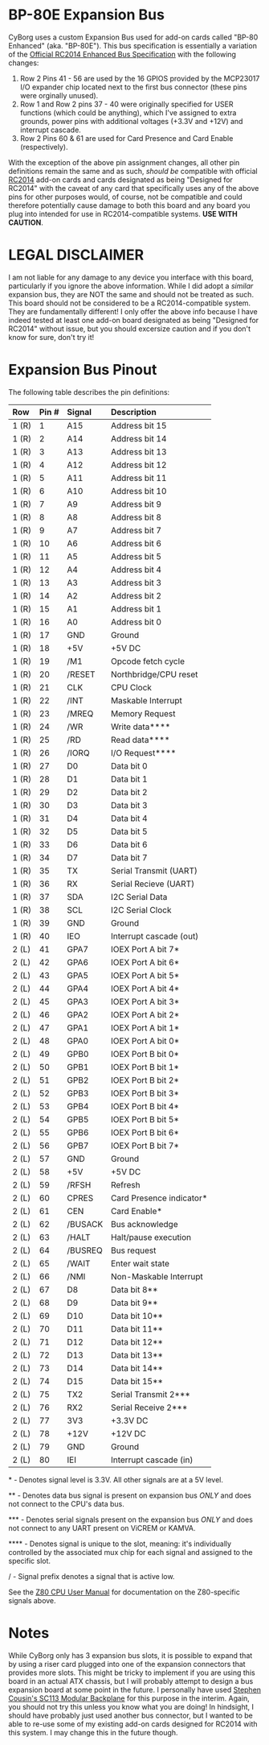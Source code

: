 # BP-80E Expansion Bus

CyBorg uses a custom Expansion Bus used for add-on cards called "BP-80 Enhanced" (aka. "BP-80E"). This bus specification is essentially a variation of the [Official RC2014 Enhanced Bus Specification](https://smallcomputercentral.com/documentation/specification-rc2014-bus/#enhanced) with the following changes:

1) Row 2 Pins 41 - 56 are used by the 16 GPIOS provided by the MCP23017 I/O expander chip located next to the first bus connector (these pins were orginally unused).
2) Row 1 and Row 2 pins 37 - 40 were originally specified for USER functions (which could be anything), which I've assigned to extra grounds, power pins with additional voltages (+3.3V and +12V) and interrupt cascade.
3) Row 2 Pins 60 & 61 are used for Card Presence and Card Enable (respectively).

With the exception of the above pin assignment changes, all other pin definitions remain the same and as such, *should be* compatible with official [RC2014](https://rc2014.co.uk/) add-on cards and cards designated as being "Designed for RC2014" with the caveat of any card that specifically uses any of the above pins for other purposes would, of course, not be compatible and could therefore potentially cause damage to both this board and any board you plug into intended for use in RC2014-compatible systems. **USE WITH CAUTION**.

# LEGAL DISCLAIMER
I am not liable for any damage to any device you interface with this board, particularly if you ignore the above information. While I did adopt a *similar* expansion bus, they are NOT the same and should not be treated as such. This board should not be considered to be a RC2014-compatible system. They are fundamentally different! I only offer the above info because I have indeed tested at least one add-on board designated as being "Designed for RC2014" without issue, but you should excersize caution and if you don't know for sure, don't try it!

# Expansion Bus Pinout

The following table describes the pin definitions:

| Row  | Pin # | Signal | Description                       |
| :--- | :---  | :---   | :---                              |
| 1 (R)| 1     | A15    | Address bit 15                    |
| 1 (R)| 2     | A14    | Address bit 14                    |
| 1 (R)| 3     | A13    | Address bit 13                    |
| 1 (R)| 4     | A12    | Address bit 12                    |
| 1 (R)| 5     | A11    | Address bit 11                    |
| 1 (R)| 6     | A10    | Address bit 10                    |
| 1 (R)| 7     | A9     | Address bit 9                     |
| 1 (R)| 8     | A8     | Address bit 8                     |
| 1 (R)| 9     | A7     | Address bit 7                     |
| 1 (R)| 10    | A6     | Address bit 6                     |
| 1 (R)| 11    | A5     | Address bit 5                     |
| 1 (R)| 12    | A4     | Address bit 4                     |
| 1 (R)| 13    | A3     | Address bit 3                     |
| 1 (R)| 14    | A2     | Address bit 2                     |
| 1 (R)| 15    | A1     | Address bit 1                     |
| 1 (R)| 16    | A0     | Address bit 0                     |
| 1 (R)| 17    | GND    | Ground                            |
| 1 (R)| 18    | +5V    | +5V DC                            |
| 1 (R)| 19    | /M1    | Opcode fetch cycle                |
| 1 (R)| 20    | /RESET | Northbridge/CPU reset             |
| 1 (R)| 21    | CLK    | CPU Clock                         |
| 1 (R)| 22    | /INT   | Maskable Interrupt                |
| 1 (R)| 23    | /MREQ  | Memory Request                    |
| 1 (R)| 24    | /WR    | Write data****                    |
| 1 (R)| 25    | /RD    | Read data****                     |
| 1 (R)| 26    | /IORQ  | I/O Request****                   |
| 1 (R)| 27    | D0     | Data bit 0                        |
| 1 (R)| 28    | D1     | Data bit 1                        |
| 1 (R)| 29    | D2     | Data bit 2                        |
| 1 (R)| 30    | D3     | Data bit 3                        |
| 1 (R)| 31    | D4     | Data bit 4                        |
| 1 (R)| 32    | D5     | Data bit 5                        |
| 1 (R)| 33    | D6     | Data bit 6                        |
| 1 (R)| 34    | D7     | Data bit 7                        |
| 1 (R)| 35    | TX     | Serial Transmit (UART)            |
| 1 (R)| 36    | RX     | Serial Recieve (UART)             |
| 1 (R)| 37    | SDA    | I2C Serial Data                   |
| 1 (R)| 38    | SCL    | I2C Serial Clock                  |
| 1 (R)| 39    | GND    | Ground                            |
| 1 (R)| 40    | IEO    | Interrupt cascade (out)           |
| 2 (L)| 41    | GPA7   | IOEX Port A bit 7*                |
| 2 (L)| 42    | GPA6   | IOEX Port A bit 6*                |
| 2 (L)| 43    | GPA5   | IOEX Port A bit 5*                |
| 2 (L)| 44    | GPA4   | IOEX Port A bit 4*                |
| 2 (L)| 45    | GPA3   | IOEX Port A bit 3*                |
| 2 (L)| 46    | GPA2   | IOEX Port A bit 2*                |
| 2 (L)| 47    | GPA1   | IOEX Port A bit 1*                |
| 2 (L)| 48    | GPA0   | IOEX Port A bit 0*                |
| 2 (L)| 49    | GPB0   | IOEX Port B bit 0*                |
| 2 (L)| 50    | GPB1   | IOEX Port B bit 1*                |
| 2 (L)| 51    | GPB2   | IOEX Port B bit 2*                |
| 2 (L)| 52    | GPB3   | IOEX Port B bit 3*                |
| 2 (L)| 53    | GPB4   | IOEX Port B bit 4*                |
| 2 (L)| 54    | GPB5   | IOEX Port B bit 5*                |
| 2 (L)| 55    | GPB6   | IOEX Port B bit 6*                |
| 2 (L)| 56    | GPB7   | IOEX Port B bit 7*                |
| 2 (L)| 57    | GND    | Ground                            |
| 2 (L)| 58    | +5V    | +5V DC                            |
| 2 (L)| 59    | /RFSH  | Refresh                           |
| 2 (L)| 60    | CPRES  | Card Presence indicator*          |
| 2 (L)| 61    | CEN    | Card Enable*                      |
| 2 (L)| 62    | /BUSACK| Bus acknowledge                   |
| 2 (L)| 63    | /HALT  | Halt/pause execution              |
| 2 (L)| 64    | /BUSREQ| Bus request                       |
| 2 (L)| 65    | /WAIT  | Enter wait state                  |
| 2 (L)| 66    | /NMI   | Non-Maskable Interrupt            |
| 2 (L)| 67    | D8     | Data bit 8**                      |
| 2 (L)| 68    | D9     | Data bit 9**                      |
| 2 (L)| 69    | D10    | Data bit 10**                     |
| 2 (L)| 70    | D11    | Data bit 11**                     |
| 2 (L)| 71    | D12    | Data bit 12**                     |
| 2 (L)| 72    | D13    | Data bit 13**                     |
| 2 (L)| 73    | D14    | Data bit 14**                     |
| 2 (L)| 74    | D15    | Data bit 15**                     |
| 2 (L)| 75    | TX2    | Serial Transmit 2***              |
| 2 (L)| 76    | RX2    | Serial Receive 2***               |
| 2 (L)| 77    | 3V3    | +3.3V DC                          |
| 2 (L)| 78    | +12V   | +12V DC                           |
| 2 (L)| 79    | GND    | Ground                            |
| 2 (L)| 80    | IEI    | Interrupt cascade (in)            |

\* - Denotes signal level is 3.3V. All other signals are at a 5V level.

\** - Denotes data bus signal is present on expansion bus *ONLY* and does not connect to the CPU's data bus.

\*** - Denotes serial signals present on the expansion bus *ONLY* and does not connect to any UART present on  ViCREM or KAMVA.

\**** - Denotes signal is unique to the slot, meaning: it's individually controlled by the associated
mux chip for each signal and assigned to the specific slot.

\/ - Signal prefix denotes a signal that is active low.

See the [Z80 CPU User Manual](https://www.zilog.com/docs/z80/um0080.pdf) for documentation on the Z80-specific signals above.

# Notes
While CyBorg only has 3 expansion bus slots, it is possible to expand that by using a riser card plugged into one of the expansion connectors that provides more slots. This might be tricky to implement if you are using this board in an actual ATX chassis, but I will probably attempt to design a bus expansion board at some point in the future. I personally have used [Stephen Cousin's SC113 Modular Backplane](https://smallcomputercentral.com/sc113-modular-backplane-rc2014/) for this purpose in the interim. Again, you should not try this unless you know what you are doing! In hindsight, I should have probably just used another bus connector, but I wanted to be able to re-use some of my existing add-on cards designed for RC2014 with this system. I may change this in the future though.